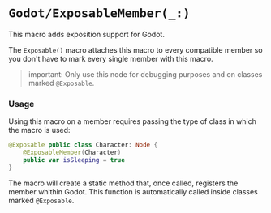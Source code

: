 # ``Godot/ExposableMember(_:)``

This macro adds exposition support for Godot.

The ``Exposable()`` macro attaches this macro to every compatible member so you don't have to mark every single member with this macro.

>important: Only use this node for debugging purposes and on classes marked `@Exposable`.

### Usage

Using this macro on a member requires passing the type of class in which the macro is used:

```swift
@Exposable public class Character: Node {
    @ExposableMember(Character)
    public var isSleeping = true
}
```

The macro will create a static method that, once called, registers the member whithin Godot.
This function is automatically called inside classes marked `@Exposable`.

